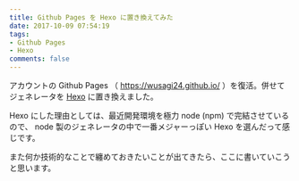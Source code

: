 ```yaml
---
title: Github Pages を Hexo に置き換えてみた
date: 2017-10-09 07:54:19
tags:
- Github Pages
- Hexo
comments: false
---
```

アカウントの Github Pages （ https://wusagi24.github.io/ ）を復活。併せてジェネレータを [Hexo](https://hexo.io/) に置き換えました。

Hexo にした理由としては、最近開発環境を極力 node (npm) で完結させているので、 node 製のジェネレータの中で一番メジャーっぽい Hexo を選んだって感じです。

また何か技術的なことで纏めておきたいことが出てきたら、ここに書いていこうと思います。
